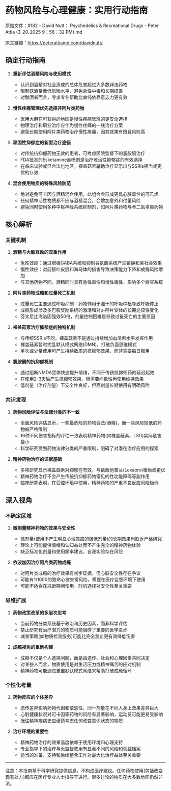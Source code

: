 # 药物风险与心理健康：实用行动指南

原始文件：#182 - David Nutt： Psychedelics & Recreational Drugs - Peter Attia (3_20_2025 9：58：32 PM).md

原文链接：https://peterattiamd.com/davidnutt/

<YouTube videoId="qhGDV4BvQ2M" />

## 确定行动指南

1. **重新评估酒精风险与使用模式**
   - 认识到酒精对社会造成的总体危害超过大多数非法药物
   - 限制饮酒量至低风险水平，避免急性中毒和长期损害
   - 对酗酒者而言，寻求专业帮助比单纯依靠意志力更有效

2. **慢性疼痛管理优先选择非阿片类药物**
   - 医用大麻在可获得的地区是慢性疼痛管理的更安全选择
   - 物理治疗和职业治疗应作为慢性疼痛的一线治疗方案
   - 避免长期使用阿片类药物治疗慢性疼痛，因其效果有限且风险高

3. **顽固性抑郁症的新型治疗途径**
   - 对传统抗抑郁药物无效的患者，可考虑医院监督下的氯胺酮治疗
   - FDA批准的Esketamine鼻喷剂是治疗难治性抑郁症的有效选择
   - 在临床试验或已合法化地区，裸盖菇素辅助治疗显示出与SSRIs相当或更优的疗效

4. **混合使用物质的特殊风险防范**
   - 绝对避免可卡因与酒精混合使用，此组合会形成更具心脏毒性的可乙烯
   - 任何精神活性物质都不应与酒精混合，会增加意外和过量风险
   - 避免同时使用多种中枢神经系统抑制剂，如阿片类药物与苯二氮卓类药物

## 核心解析

### 关键机制

1. **酒精与大脑互动的双重作用**
   - 急性效应：通过增强GABA系统和抑制谷氨酸系统产生镇静和亲社会效果
   - 慢性效应：对前额叶皮层和海马体的损害导致决策能力下降和成瘾风险增加
   - 与其他药物不同，酒精同时具有急性毒性和慢性毒性，影响多个器官系统

2. **阿片类药物成瘾和过量死亡机制**
   - 过量死亡主要通过呼吸抑制：药物作用于脑干的呼吸中枢导致呼吸停止
   - 成瘾形成涉及多巴胺奖励系统的激活和对µ-阿片受体的长期适应性变化
   - 芬太尼比海洛因强效50倍，剂量控制困难是导致过量死亡的主要原因

3. **裸盖菇素治疗抑郁症的独特机制**
   - 与传统SSRIs不同，裸盖菇素不是通过持续增加血清素水平发挥作用
   - 裸盖菇素暂时扰乱默认模式网络(DMN)，打破负面思维模式
   - 单次或少量使用可产生持续数周的抗抑郁效果，而非需要每日服用

4. **氯胺酮的抗抑郁机制**
   - 通过阻断NMDA受体快速提升情绪，不同于传统抗抑郁药的延迟起效
   - 在使用2-3天后产生抗抑郁效果，但需要间歇性再使用维持效果
   - 低剂量（治疗剂量）下安全性良好，但高剂量长期使用有明确风险

### 共识发现

1. **药物风险评估与法律分类的不一致**
   - 全面风险评估显示，一些最危险的药物合法(酒精)，而一些风险较低的药物被严格限制
   - 16种不同伤害指标的评估一致表明精神药物(如裸盖菇素、LSD)实际危害最小
   - 科学研究受到药物法律分类的严重限制，阻碍了对潜在治疗应用的探索

2. **精神药物治疗的证据基础**
   - 多项研究显示裸盖菇素对抑郁症有效，与依西他普兰(Lexapro)相当或更优
   - 精神药物治疗不会产生传统抗抑郁药物常见的性功能障碍等副作用
   - 临床研究表明，在受控环境中使用，精神药物的严重不良反应风险极低

## 深入视角

### 不确定区域

1. **微剂量精神药物的效果与安全性**
   - 微剂量(使用不产生明显心理效应的极低剂量)的长期效果尚缺乏严格研究
   - 理论上可能提供情绪和认知益处而不产生完全的精神药物体验
   - 缺乏标准化剂量和使用频率建议，自我实验存在风险

2. **依波加因治疗阿片类药物成瘾**
   - 对阿片类成瘾的治疗效果有初步证据，但心脏安全性存在争议
   - 可能有1/1000的致命心律失常风险，需要在医疗监督环境下使用
   - 可能不适合在戒断期间使用，时机选择对安全性至关重要

### 思维扩展

1. **药物政策改革的多层次思考**
   - 当前药物分类系统基于政治和历史因素，而非科学评估
   - 禁止研究有治疗潜力的物质可能阻碍了重要的医学进步
   - 减害策略(如物质检测服务)可能比完全禁止更有效降低伤害

2. **成瘾视角的重新构建**
   - 成瘾不仅是个人选择问题，而是由遗传、社会和心理因素共同决定
   - 对某些人而言，物质使用是对生活压力或精神痛苦的应对机制
   - 精神药物可能通过重置默认模式网络来帮助打破成瘾循环

### 个性化考量

1. **药物反应的个体差异**
   - 遗传差异影响药物代谢和敏感性，同一剂量在不同人身上效果差异巨大
   - 心脏健康状况对可卡因等药物的风险有显著影响，运动员可能更易受影响
   - 既往精神疾病史应谨慎考虑任何改变意识状态的物质

2. **治疗环境的重要性**
   - 精神药物治疗的效果高度依赖于使用环境和心理支持
   - 专业指导下的治疗与无监督使用有显著不同的风险和获益档案
   - 适当的准备、支持和后续整合工作对最大化治疗益处至关重要

---

注意：本指南基于科学研究提供信息，不构成医疗建议。任何药物使用(包括改变现有处方)都应在医疗专业人士指导下进行。很多讨论的物质在大多数地区仍然非法。